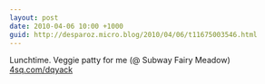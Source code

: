 ```yaml
---
layout: post
date: 2010-04-06 10:00 +1000
guid: http://desparoz.micro.blog/2010/04/06/t11675003546.html
---
```

Lunchtime. Veggie patty for me (@ Subway Fairy Meadow) [4sq.com/dqyack](http://4sq.com/dqyack)

